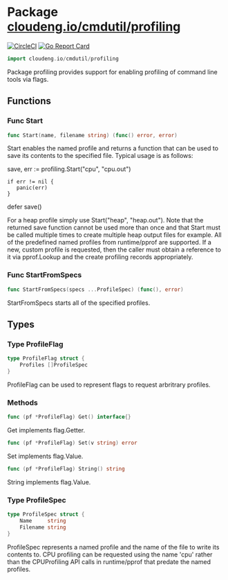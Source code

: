 # Package [cloudeng.io/cmdutil/profiling](https://pkg.go.dev/cloudeng.io/cmdutil/profiling?tab=doc)
[![CircleCI](https://circleci.com/gh/cloudengio/go.gotools.svg?style=svg)](https://circleci.com/gh/cloudengio/go.gotools) [![Go Report Card](https://goreportcard.com/badge/cloudeng.io/cmdutil/profiling)](https://goreportcard.com/report/cloudeng.io/cmdutil/profiling)

```go
import cloudeng.io/cmdutil/profiling
```

Package profiling provides support for enabling profiling of command line
tools via flags.

## Functions
### Func Start
```go
func Start(name, filename string) (func() error, error)
```
Start enables the named profile and returns a function that can be used to
save its contents to the specified file. Typical usage is as follows:

save, err := profiling.Start("cpu", "cpu.out")

    if err != nil {
       panic(err)
    }

defer save()

For a heap profile simply use Start("heap", "heap.out"). Note that the
returned save function cannot be used more than once and that Start must be
called multiple times to create multiple heap output files for example. All
of the predefined named profiles from runtime/pprof are supported. If a new,
custom profile is requested, then the caller must obtain a reference to it
via pprof.Lookup and the create profiling records appropriately.

### Func StartFromSpecs
```go
func StartFromSpecs(specs ...ProfileSpec) (func(), error)
```
StartFromSpecs starts all of the specified profiles.



## Types
### Type ProfileFlag
```go
type ProfileFlag struct {
	Profiles []ProfileSpec
}
```
ProfileFlag can be used to represent flags to request arbritrary profiles.

### Methods

```go
func (pf *ProfileFlag) Get() interface{}
```
Get implements flag.Getter.


```go
func (pf *ProfileFlag) Set(v string) error
```
Set implements flag.Value.


```go
func (pf *ProfileFlag) String() string
```
String implements flag.Value.




### Type ProfileSpec
```go
type ProfileSpec struct {
	Name     string
	Filename string
}
```
ProfileSpec represents a named profile and the name of the file to write its
contents to. CPU profiling can be requested using the name 'cpu' rather than
the CPUProfiling API calls in runtime/pprof that predate the named profiles.





